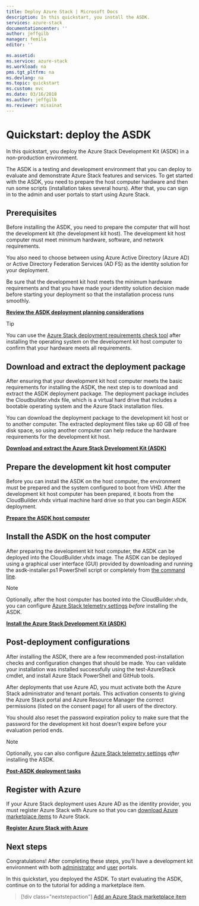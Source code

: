 ```yaml
---
title: Deploy Azure Stack | Microsoft Docs
description: In this quickstart, you install the ASDK.
services: azure-stack
documentationcenter: ''
author: jeffgilb
manager: femila
editor: ''

ms.assetid: 
ms.service: azure-stack
ms.workload: na
pms.tgt_pltfrm: na
ms.devlang: na
ms.topic: quickstart
ms.custom: mvc
ms.date: 03/16/2018
ms.author: jeffgilb
ms.reviewer: misainat
---
```


# Quickstart: deploy the ASDK
In this quickstart, you deploy the Azure Stack Development Kit (ASDK) in a non-production environment. 

The ASDK is a testing and development environment that you can deploy to evaluate and demonstrate Azure Stack features and services. To get started with the ASDK, you need to prepare the host computer hardware and then run some scripts (installation takes several hours). After that, you can sign in to the admin and user portals to start using Azure Stack.

## Prerequisites 
Before installing the ASDK, you need to prepare the computer that will host the development kit (the development kit host). The development kit host computer must meet minimum hardware, software, and network requirements. 

You also need to choose between using Azure Active Directory (Azure AD) or Active Directory Federation Services (AD FS) as the identity solution for your deployment. 

Be sure that the development kit host meets the minimum hardware requirements and that you have made your identity solution decision made before starting your deployment so that the installation process runs smoothly. 

**[Review the ASDK deployment planning considerations](asdk-deploy-considerations.md)**

> [!TIP]
> You can use the [Azure Stack deployment requirements check tool](https://gallery.technet.microsoft.com/Deployment-Checker-for-50e0f51b) after installing the operating system on the development kit host computer to confirm that your hardware meets all requirements.

## Download and extract the deployment package
After ensuring that your development kit host computer meets the basic requirements for installing the ASDK, the next step is to download and extract the ASDK deployment package. The deployment package includes the Cloudbuilder.vhdx file, which is a virtual hard drive that includes a bootable operating system and the Azure Stack installation files.

You can download the deployment package to the development kit host or to another computer. The extracted deployment files take up 60 GB of free disk space, so using another computer can help reduce the hardware requirements for the development kit host.

**[Download and extract the Azure Stack Development Kit (ASDK)](asdk-download.md)**

## Prepare the development kit host computer
Before you can install the ASDK on the host computer, the environment must be prepared and the system configured to boot from VHD. After the development kit host computer has been prepared, it boots from the CloudBuilder.vhdx virtual machine hard drive so that you can begin ASDK deployment.

**[Prepare the ASDK host computer](asdk-prepare-host.md)**

## Install the ASDK on the host computer
After preparing the development kit host computer, the ASDK can be deployed into the CloudBuilder.vhdx image. The ASDK can be deployed using a graphical user interface (GUI) provided by downloading and running the asdk-installer.ps1 PowerShell script or completely from [the command line](asdk-deploy-powershell-qs.md). 

> [!NOTE]
> Optionally, after the host computer has booted into the CloudBuilder.vhdx, you can configure [Azure Stack telemetry settings](asdk-telemetry.md) *before* installing the ASDK.


**[Install the Azure Stack Development Kit (ASDK)](asdk-install.md)**

## Post-deployment configurations
After installing the ASDK, there are a few recommended post-installation checks and configuration changes that should be made. You can validate your installation was installed successfully using the test-AzureStack cmdlet, and install Azure Stack PowerShell and GitHub tools. 

After deployments that use Azure AD, you must activate both the Azure Stack administrator and tenant portals. This activation consents to giving the Azure Stack portal and Azure Resource Manager the correct permissions (listed on the consent page) for all users of the directory.

You should also reset the password expiration policy to make sure that the password for the development kit host doesn't expire before your evaluation period ends.

> [!NOTE]
> Optionally, you can also configure [Azure Stack telemetry settings](asdk-telemetry.md) *after* installing the ASDK.

**[Post-ASDK deployment tasks](asdk-post-deploy.md)**

## Register with Azure
If your Azure Stack deployment uses Azure AD as the identity provider, you must register Azure Stack with Azure so that you can [download Azure marketplace items](asdk-marketplace-item.md) to Azure Stack.

**[Register Azure Stack with Azure](asdk-register.md)**

## Next steps
Congratulations! After completing these steps, you’ll have a development kit environment with both [administrator](https://adminportal.local.azurestack.external) and [user](https://portal.local.azurestack.external) portals. 

In this quickstart, you deployed the ASDK. To start evaluating the ASDK, continue on to the tutorial for adding a marketplace item.

> [!div class="nextstepaction"]
> [Add an Azure Stack marketplace item](./asdk-marketplace-item.md)






